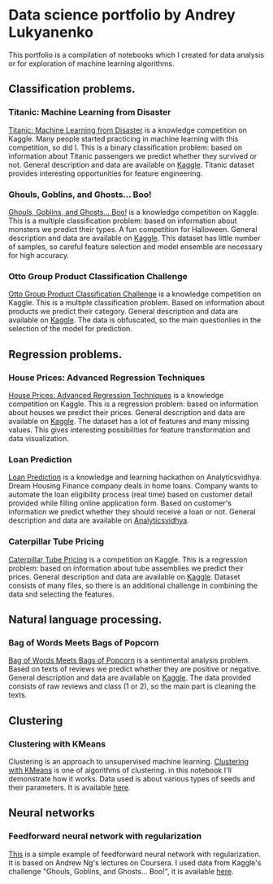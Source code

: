 # Data science portfolio by Andrey Lukyanenko

This portfolio is a compilation of notebooks which I created for data analysis or for exploration of machine learning algorithms.

## Classification problems.
### Titanic: Machine Learning from Disaster
[Titanic: Machine Learning from Disaster](https://github.com/Erlemar/Erlemar.github.io/blob/master/Notebooks/Titanic.ipynb) is a knowledge competition on Kaggle. Many people started practicing in machine learning with this competition, so did I. This is a binary classification problem: based on information about Titanic passengers we predict whether they survived or not. General description and data are available on [Kaggle](https://www.kaggle.com/c/titanic).
Titanic dataset provides interesting opportunities for feature engineering.

### Ghouls, Goblins, and Ghosts... Boo!
[Ghouls, Goblins, and Ghosts... Boo!](https://github.com/Erlemar/Erlemar.github.io/blob/master/Notebooks/GGG.ipynb) is a knowledge competition on Kaggle. This is a multiple classification problem: based on information about monsters we predict their types. A fun competition for Halloween. General description and data are available on [Kaggle](https://www.kaggle.com/c/ghouls-goblins-and-ghosts-boo).
This dataset has little number of samples, so careful feature selection and model ensemble are necessary for high accuracy.

### Otto Group Product Classification Challenge
[Otto Group Product Classification Challenge](https://github.com/Erlemar/Erlemar.github.io/blob/master/Notebooks/Otto_Group.ipynb) is a knowledge competition on Kaggle. This is a multiple classification problem. Based on information about products we predict their category. General description and data are available on [Kaggle](https://www.kaggle.com/c/otto-group-product-classification-challenge).
The data is obfuscated, so the main questionlies in the selection of the model for prediction.

## Regression problems.
### House Prices: Advanced Regression Techniques
[House Prices: Advanced Regression Techniques](https://github.com/Erlemar/Erlemar.github.io/blob/master/Notebooks/House_Prices.ipynb) is a knowledge competition on Kaggle. This is a regression problem: based on information about houses we predict their prices. General description and data are available on [Kaggle](https://www.kaggle.com/c/house-prices-advanced-regression-techniques).
The dataset has a lot of features and many missing values. This gives interesting possibilities for feature transformation and data visualization.

### Loan Prediction
[Loan Prediction](https://github.com/Erlemar/Erlemar.github.io/blob/master/Notebooks/Loan_Prediction.ipynb) is a knowledge and learning hackathon on Analyticsvidhya. Dream Housing Finance company deals in home loans. Company wants to automate the loan eligibility process (real time) based on customer detail provided while filling online application form. Based on customer's information we predict whether they should receive a loan or not. General description and data are available on [Analyticsvidhya](https://datahack.analyticsvidhya.com/contest/practice-problem-loan-prediction-iii/).


### Caterpillar Tube Pricing
[Caterpillar Tube Pricing](https://github.com/Erlemar/Erlemar.github.io/blob/master/Notebooks/Caterpillar.ipynb) is a competition on Kaggle. This is a regression problem: based on information about tube assemblies we predict their prices. General description and data are available on [Kaggle](https://www.kaggle.com/c/caterpillar-tube-pricing).
Dataset consists of many files, so there is an additional challenge in combining the data snd selecting the features.

## Natural language processing.
### Bag of Words Meets Bags of Popcorn
[Bag of Words Meets Bags of Popcorn](https://github.com/Erlemar/Erlemar.github.io/blob/master/Notebooks/Bag_of_Words.ipynb) is a sentimental analysis problem. Based on texts of reviews we predict whether they are positive or negative. General description and data are available on [Kaggle](https://www.kaggle.com/c/word2vec-nlp-tutorial).
The data provided consists of raw reviews and class (1 or 2), so the main part is cleaning the texts.

## Clustering
### Clustering with KMeans
Clustering is an approach to unsupervised machine learning. [Clustering with KMeans](https://github.com/Erlemar/Erlemar.github.io/blob/master/Notebooks/Clustering_with_K-Means.ipynb) is one of algorithms of clustering. in this notebook I'll demonstrate how it works. Data used is about various types of seeds and their parameters. It is available [here](https://archive.ics.uci.edu/ml/datasets/seeds).

## Neural networks
### Feedforward neural network with regularization
[This](https://github.com/Erlemar/Erlemar.github.io/blob/master/Notebooks/NN_GGG.ipynb) is a simple example of feedforward neural network with regularization. It is based on Andrew Ng's lectures on Coursera. I used data from Kaggle's challenge "Ghouls, Goblins, and Ghosts... Boo!", it is available [here](https://www.kaggle.com/c/ghouls-goblins-and-ghosts-boo).